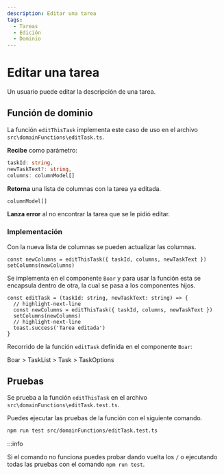 ```yaml
---
description: Editar una tarea
tags:
  - Tareas
  - Edición
  - Dominio
---
```


# Editar una tarea

Un usuario puede editar la descripción de una tarea.

## Función de dominio

La función `editThisTask` implementa este caso de uso en el archivo `src\domainFunctions\editTask.ts`.

**Recibe** como parámetro:

```typescript
taskId: string,
newTaskText?: string,
columns: columnModel[]
```

**Retorna** una lista de columnas con la tarea ya editada.

```typescript
columnModel[]
```

**Lanza error** al no encontrar la tarea que se le pidió editar.

### Implementación

Con la nueva lista de columnas se pueden actualizar las columnas.

```tsx
const newColumns = editThisTask({ taskId, columns, newTaskText })
setColumns(newColumns)
```

Se implementa en el componente `Boar` y para usar la función esta se encapsula dentro de otra, la cual se pasa a los componentes hijos. 

```tsx title="/src/components/Boar.tsx"
const editTask = (taskId: string, newTaskText: string) => {
  // highlight-next-line
  const newColumns = editThisTask({ taskId, columns, newTaskText })
  setColumns(newColumns)
  // highlight-next-line
  toast.success('Tarea editada')
}
```

Recorrido de la función `editTask` definida en el componente `Boar`:

Boar > TaskList > Task > TaskOptions


## Pruebas

Se prueba a la función `editThisTask` en el archivo `src\domainFunctions\editTask.test.ts`.

Puedes ejecutar las pruebas de la función con el siguiente comando.

```bash
npm run test src/domainFunctions/editTask.test.ts
```

:::info

Si el comando no funciona puedes probar dando vuelta los `/` o ejecutando todas las pruebas con el comando `npm run test`.